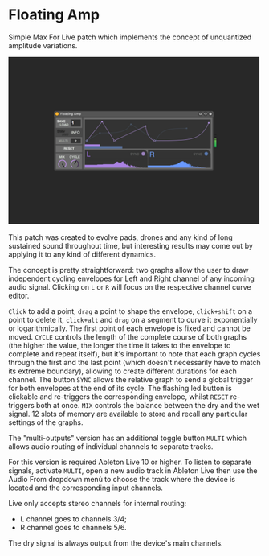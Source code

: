 # Floating Amp
Simple Max For Live patch which implements the concept of unquantized amplitude variations.

<img src="https://github.com/stefanostev/Floating-Amp/blob/master/screenshot.jpg" width="500">

This patch was created to evolve pads, drones and any kind of long sustained sound throughout time, but interesting results may come out by applying it to any kind of different dynamics.

The concept is pretty straightforward: two graphs allow the user to draw independent cycling envelopes for Left and Right channel of any incoming audio signal. Clicking on `L` or `R` will focus on the respective channel curve editor.

`Click` to add a point, `drag` a point to shape the envelope, `click+shift` on a point to delete it, `click+alt` and `drag` on a segment to curve it exponentially or logarithmically. The first point of each envelope is fixed and cannot be moved.
`CYCLE` controls the length of the complete course of both graphs (the higher the value, the longer the time it takes to the envelope to complete and repeat itself), but it's important to note that each graph cycles through the first and the last point (which doesn't necessarily have to match its extreme boundary), allowing to create different durations for each channel.
The button `SYNC` allows the relative graph to send a global trigger for both envelopes at the end of its cycle. The flashing led button is clickable and re-triggers the corresponding envelope, whilst `RESET` re-triggers both at once. 
`MIX` controls the balance between the dry and the wet signal. 12 slots of memory are available to store and recall any particular settings of the graphs.

The "multi-outputs" version has an additional toggle button `MULTI` which allows audio routing of individual channels to separate tracks.

For this version is required Ableton Live 10 or higher.
To listen to separate signals, activate `MULTI`, open a new audio track in Ableton Live then use the Audio From dropdown menù to choose the track where the device is located and the corresponding input channels.

Live only accepts stereo channels for internal routing:
- L channel goes to channels 3/4;
- R channel goes to channels 5/6.

The dry signal is always output from the device's main channels.
